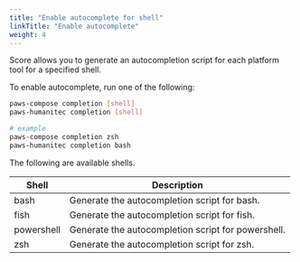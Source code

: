 ```yaml
---
title: "Enable autocomplete for shell"
linkTitle: "Enable autocomplete"
weight: 4
---
```


Score allows you to generate an autocompletion script for each platform tool for a specified shell.

To enable autocomplete, run one of the following:

```bash
paws-compose completion [shell]
paws-humanitec completion [shell]

# example
paws-compose completion zsh
paws-humanitec completion bash
```

The following are available shells.

| Shell      | Description                                        |
| ---------- | -------------------------------------------------- |
| bash       | Generate the autocompletion script for bash.       |
| fish       | Generate the autocompletion script for fish.       |
| powershell | Generate the autocompletion script for powershell. |
| zsh        | Generate the autocompletion script for zsh.        |
